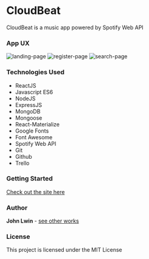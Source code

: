 # CloudBeat

CloudBeat is a music app powered by Spotify Web API 

### App UX

![landing-page](https://user-images.githubusercontent.com/47447266/57944813-06b8b180-788d-11e9-83e8-a8c440631c40.png)
![register-page](https://user-images.githubusercontent.com/47447266/57944895-3e275e00-788d-11e9-8ed0-3a9742c64b4d.png)
![search-page](https://user-images.githubusercontent.com/47447266/57944994-85adea00-788d-11e9-9ec2-3741135ef288.png)

### Technologies Used
  - ReactJS
  - Javascript ES6
  - NodeJS
  - ExpressJS
  - MongoDB
  - Mongoose
  - React-Materialize
  - Google Fonts
  - Font Awesome
  - Spotify Web API
  - Git
  - Github
  - Trello
  
  ### Getting Started
  [Check out the site here](https://cloudbeat.herokuapp.com/)

### Author 
**John Lwin** - [see other works](https://www.johnlwin.info)

### License

This project is licensed under the MIT License
